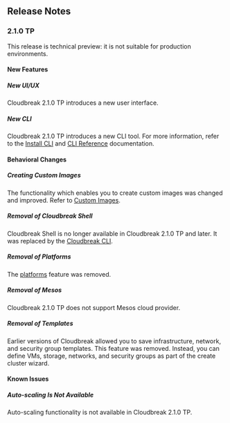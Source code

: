## Release Notes


### 2.1.0 TP 

This release is technical preview: it is not suitable for production environments.

#### New Features

##### New UI/UX

Cloudbreak 2.1.0 TP introduces a new user interface.

##### New CLI

Cloudbreak 2.1.0 TP introduces a new CLI tool. For more information, refer to the [Install CLI](cli-install.md) and [CLI Reference](cli-reference.md) documentation. 


#### Behavioral Changes

##### Creating Custom Images 

The functionality which enables you to create custom images was changed and improved. Refer to  [Custom Images](images.md).

##### Removal of Cloudbreak Shell 

Cloudbreak Shell is no longer available in Cloudbreak 2.1.0 TP and later. It was replaced by the [Cloudbreak CLI](cli-install.md).

##### Removal of Platforms 

The [platforms](http://hortonworks.github.io/cloudbreak-docs/release-1.16.4/topologies/) feature was removed. 

##### Removal of Mesos 

Cloudbreak 2.1.0 TP does not support Mesos cloud provider.

##### Removal of Templates

Earlier versions of Cloudbreak allowed you to save infrastructure, network, and security group templates. This feature was removed. Instead, you can define VMs, storage, networks, and security groups as part of the create cluster wizard. 


#### Known Issues

##### Auto-scaling Is Not Available

Auto-scaling functionality is not available in Cloudbreak 2.1.0 TP. 


